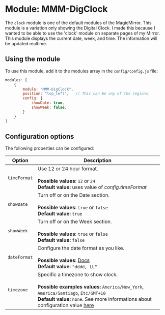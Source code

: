 # Module: MMM-DigClock
The `clock` module is one of the default modules of the MagicMirror.
This module is a variation only showing the Digital Clock.
I made this because I wanted to be able to use the 'clock' module on separate pages of my Mirror.
This module displays the current date, week, and time. The information will be updated realtime.

## Using the module

To use this module, add it to the modules array in the `config/config.js` file:
````javascript
modules: [
	{
		module: "MMM-DigClock",
		position: "top_left",	// This can be any of the regions.
		config: {
		    showDate: true,
		    showWeek: false,
		}
	}
]
````

## Configuration options

The following properties can be configured:

| Option            | Description
| ----------------- | -----------
| `timeFormat`      | Use 12 or 24 hour format. <br><br> **Possible values:** `12` or `24` <br> **Default value:** uses value of _config.timeFormat_
| `showDate`        | Turn off or on the Date section. <br><br> **Possible values:** `true` or `false` <br> **Default value:** `true`
| `showWeek`        | Turn off or on the Week section. <br><br> **Possible values:** `true` or `false` <br> **Default value:** `false`
| `dateFormat`      | Configure the date format as you like. <br><br> **Possible values:** [Docs](http://momentjs.com/docs/#/displaying/format/) <br> **Default value:** `"dddd, LL"`
| `timezone`        | Specific a timezone to show clock. <br><br> **Possible examples values:** `America/New_York`, `America/Santiago`, `Etc/GMT+10` <br> **Default value:** `none`. See more informations about configuration value [here](https://momentjs.com/timezone/docs/#/data-formats/packed-format/)
